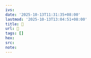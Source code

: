 ```yaml
---
ivs:
date: '2025-10-13T11:31:35+08:00'
lastmod: '2025-10-13T13:04:51+08:00'
title: 󰪀
url: 󰪀
tags: []
hex: 
src:
note:
---
```

